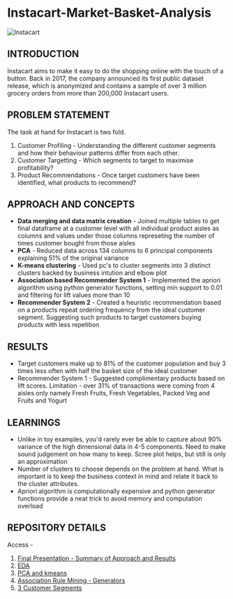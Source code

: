# Instacart-Market-Basket-Analysis

![Instacart](https://www.incimages.com/uploaded_files/image/970x450/getty_518504426_2000196920009280941_319976.jpg)
## INTRODUCTION
Instacart aims to make it easy to do the shopping online with the touch of a button.
Back in 2017, the company announced its first public dataset release, which is anonymized and contains a sample of over 3 million grocery orders from more than 200,000 Instacart users. 

## PROBLEM STATEMENT
The task at hand for Instacart is two fold.
1. Customer Profiling - Understanding the different customer segments and how their behaviour patterns differ from each other. 
2. Customer Targetting - Which segments to target to maximise profitability?
3. Product Recommendations - Once target customers have been identified, what products to recommend?

## APPROACH AND CONCEPTS
* **Data merging and data matrix creation** - Joined multiple tables to get final dataframe at a customer level with all individual product aisles as columns and values under those columns represeting the number of times customer bought from those aisles
* **PCA** - Reduced data across 134 columns to 6 principal components explaining 51% of the original variance
* **K-means clustering** - Used pc's to cluster segments into 3 distinct clusters backed by business intution and elbow plot
* **Association based Recommender System 1** - Implemented the apriori algorithm using python generator functions, setting min support to 0.01 and filtering for lift values more than 10
* **Recommender System 2** - Created a heuristic recommendation based on a products repeat ordering frequency from the ideal customer segment. Suggesting such products to target customers buying products with less repetition

## RESULTS
* Target customers make up to 81% of the customer population and buy 3 times less often with half the basket size of the ideal customer
* Recommender System 1 - Suggested complimentary products based on lift scores. Limitation - over 31% of transactions were coming from 4 aisles only namely Fresh Fruits, Fresh Vegetables, Packed Veg and Fruits and Yogurt

## LEARNINGS
* Unlike in toy examples, you'd rarely ever be able to capture about 90% variance of the high dimensional data in 4-5 components. Need to make sound judgement on how many to keep. Scree plot helps, but still is only an approximation
* Number of clusters to choose depends on the problem at hand. What is important is to keep the business context in mind and relate it back to the cluster attributes.
* Apriori algorithm is computationally expensive and python generator functions provide a neat trick to avoid memory and computation overload

## REPOSITORY DETAILS
Access -
1. [Final Presentation - Summary of Approach and Results](https://github.com/arnavd17/Instacart-Market-Basket-Analysis/blob/master/Instacart%20-%20Customer%20Segmentation%20%26%20Association%20Rule%20Mining.pdf)
2. [EDA](https://github.com/arnavd17/Instacart-Market-Basket-Analysis/blob/master/Instacart_EDA.ipynb)
3. [PCA and kmeans](https://github.com/arnavd17/Instacart-Market-Basket-Analysis/blob/master/Customer_Segmentation%20-%20Instacart.ipynb)
4. [Association Rule Mining - Generators](https://github.com/arnavd17/Instacart-Market-Basket-Analysis/blob/master/Association_rule_mining%20-%20Generators.ipynb)
5. [3 Customer Segments](https://github.com/arnavd17/Instacart-Market-Basket-Analysis/blob/master/Customer_Segments%20-%20v2%20-%203Clusters.txt)

